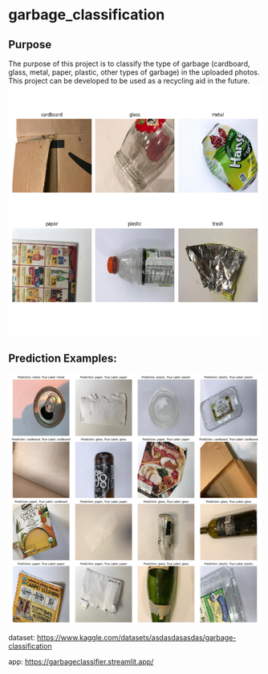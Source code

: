 # garbage_classification
## Purpose
The purpose of this project is to classify the type of garbage (cardboard, glass, metal, paper, plastic, other types of garbage) in the uploaded photos.
This project can be developed to be used as a recycling aid in the future.
<img src='örnek_fotoğraflar.png' width='800' height='500'>


## Prediction Examples:
<img src='vgg16_sample_predictions.png' width='800' height='500'>


dataset: https://www.kaggle.com/datasets/asdasdasasdas/garbage-classification

app: https://garbageclassifier.streamlit.app/
